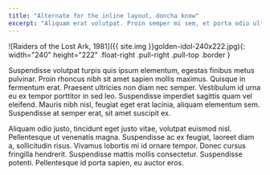 ```yaml
---
title: "Alternate for the inline layout, doncha know"
excerpt: "Aliquam erat volutpat. Proin semper mi sem, et porta odio ultricies ut. Vivamus facilisis a leo id tempor. Aenean lobortis rutrum nunc, eget commodo neque malesuada eget."
---
```

![Raiders of the Lost Ark, 1981]({{ site.img }}golden-idol-240x222.jpg){: width="240" height="222" .float-right .pull-right .pull-top .border }

Suspendisse volutpat turpis quis ipsum elementum, egestas finibus metus pulvinar. Proin rhoncus nibh sit amet sapien mollis maximus. Quisque in fermentum erat. Praesent ultricies non diam nec semper. Vestibulum id urna eu ex tempor porttitor in sed leo. Suspendisse imperdiet sagittis quam vel eleifend. Mauris nibh nisl, feugiat eget erat lacinia, aliquam elementum sem. Suspendisse at semper erat, sit amet suscipit ex.

Aliquam odio justo, tincidunt eget justo vitae, volutpat euismod nisl. Pellentesque ut venenatis magna. Suspendisse ac ex feugiat, laoreet diam a, sollicitudin risus. Vivamus lobortis mi id ornare tempor. Donec cursus fringilla hendrerit. Suspendisse mattis mollis consectetur. Suspendisse potenti. Pellentesque id porta sapien, eu auctor eros.
